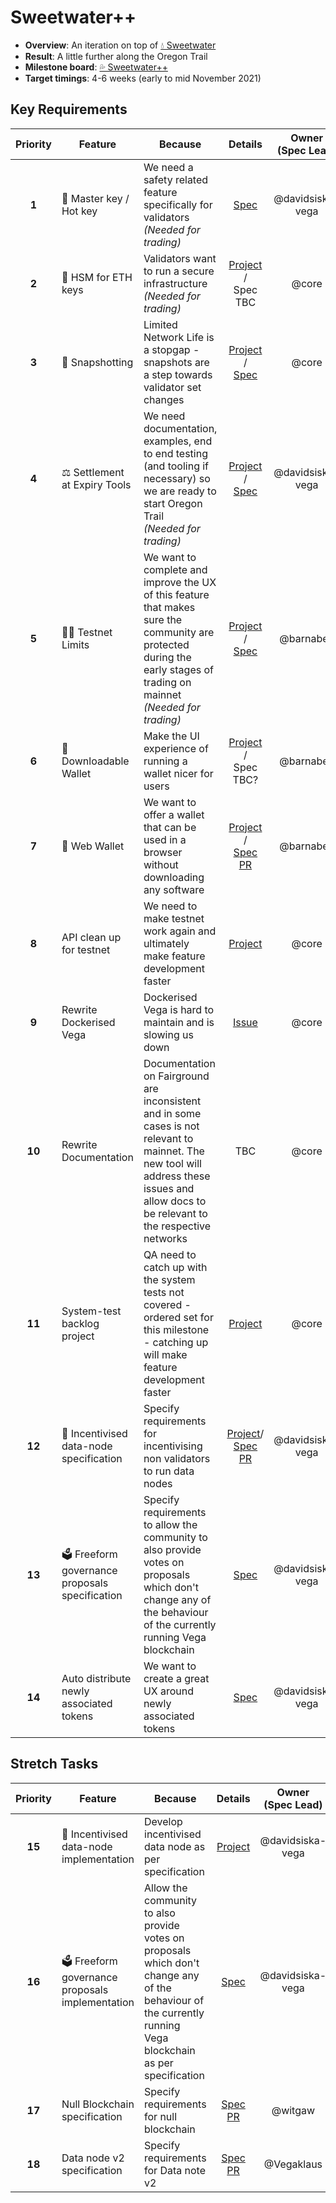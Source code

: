 # Sweetwater++
  
* **Overview**: An iteration on top of [💧 Sweetwater](./2.5-Sweetwater.md)
* **Result**: A little further along the Oregon Trail
* **Milestone board**: [💦 Sweetwater++](https://github.com/orgs/vegaprotocol/projects/93)
* **Target timings**: 4-6 weeks (early to mid November 2021)

## Key Requirements
| Priority | Feature | Because | Details | Owner </br>(Spec Lead) | Sub-Function |
|:---------:|---------|---------|:------:|:------:|:------:|
| **1** | 🔑 Master key / Hot key | We need a safety related feature specifically for validators</br>_(Needed for trading)_ | [Spec](./../protocol/0063-VALK-validator_vega_master_keys.md) | @davidsiska-vega | Core |
| **2** | 🔑 HSM for ETH keys | Validators want to run a secure infrastructure</br>_(Needed for trading)_ | [Project](https://github.com/orgs/vegaprotocol/projects/91) / </br> Spec TBC | @core | Core |
| **3** | 🎥 Snapshotting | Limited Network Life is a stopgap - snapshots are a step towards validator set changes | [Project](https://github.com/orgs/vegaprotocol/projects/90) / </br> [Spec](./../non-protocol-specs/0023-snapshots.md)  | @core | Core |
| **4** | ⚖ Settlement at Expiry Tools | We need documentation, examples, end to end testing (and tooling if necessary) so we are ready to start Oregon Trail</br>_(Needed for trading)_ | [Project](https://github.com/orgs/vegaprotocol/projects/5) / </br> [Spec](./../protocol/0002-STTL-settlement.md) | @davidsiska-vega | Core |
| **5** | 👮‍♂️ Testnet Limits | We want to complete and improve the UX of this feature that makes sure the community are protected during the early stages of trading on mainnet</br>_(Needed for trading)_ | [Project](https://github.com/orgs/vegaprotocol/projects/44) / </br> [Spec](https://github.com/vegaprotocol/specs-internal/blob/master/non-protocol-specs/0003-limits-aka-training-wheels.md#sweetwater-1) | @barnabee | Smart Contracts</br>Devops</br>UI-Dev |
| **6** | 💼 Downloadable Wallet| Make the UI experience of running a wallet nicer for users | [Project](https://github.com/vegaprotocol/desktop-wallet/projects/1) / </br> Spec TBC? | @barnabee | UI-Dev |
| **7** | 💼 Web Wallet | We want to offer a wallet that can be used in a browser without downloading any software | [Project](https://github.com/orgs/vegaprotocol/projects/94) / </br>[Spec PR](https://github.com/vegaprotocol/specs-internal/pull/688)| @barnabee | Core</br>UI-Dev |
| **8** | API clean up for testnet | We need to make testnet work again and ultimately make feature development faster | [Project](https://github.com/orgs/vegaprotocol/projects/98) | @core | Devops</br>Core |
| **9** | Rewrite Dockerised Vega | Dockerised Vega is hard to maintain and is slowing us down | [Issue](https://github.com/orgs/vegaprotocol/projects/95#card-68976394) | @core | Devops</br>Core</br>Core-QA |
| **10** | Rewrite Documentation | Documentation on Fairground are inconsistent and in some cases is not relevant to mainnet. The new tool will address these issues and allow docs to be relevant to the respective networks | TBC | @core | Devops</br>UI-Dev |
| **11** | System-test backlog project | QA need to catch up with the system tests not covered - ordered set for this milestone - catching up will make feature development faster | [Project](https://github.com/vegaprotocol/system-tests/projects/1) | @core | Core-QA</br>Devops |
| **12** | 🤑 Incentivised data-node specification | Specify requirements for incentivising non validators to run data nodes | [Project](https://github.com/orgs/vegaprotocol/projects/92)/ </br>[Spec PR](https://github.com/vegaprotocol/specs-internal/pull/684) | @davidsiska-vega | Research |
| **13** | 🗳 Freeform governance proposals specification | Specify requirements to allow the community to also provide votes on proposals which don't change any of the behaviour of the currently running Vega blockchain | [Spec](https://github.com/vegaprotocol/specs-internal/blob/master/protocol/0028-governance.md#6-freeform-governance-proposal)| @davidsiska-vega | Research</br>Core</br>UI Dev | 
| **14** | Auto distribute newly associated tokens | We want to create a great UX around newly associated tokens | [Spec](./../protocol/0059-STKG-simple_staking_and_delegating.md) | @davidsiska-vega | Core |
## Stretch Tasks
| Priority | Feature | Because | Details | Owner </br>(Spec Lead) | Sub-Function |
|:---------:|---------|---------|:------:|:------:|:------:|
| **15** | 🤑 Incentivised data-node implementation | Develop incentivised data node as per specification | [Project](https://github.com/orgs/vegaprotocol/projects/92)| @davidsiska-vega | Core |
| **16** | 🗳 Freeform governance proposals implementation | Allow the community to also provide votes on proposals which don't change any of the behaviour of the currently running Vega blockchain as per specification | [Spec](https://github.com/vegaprotocol/specs-internal/blob/master/protocol/0028-governance.md#6-freeform-governance-proposal) | @davidsiska-vega | Core</br>UI-Dev | 
| **17** | Null Blockchain specification | Specify requirements for null blockchain  | [Spec PR](https://github.com/vegaprotocol/specs-internal/pull/713) | @witgaw | Research |
| **18** | Data node v2 specification | Specify requirements for Data note v2 | [Spec PR](https://github.com/vegaprotocol/specs-internal/pull/712) | @Vegaklaus | Research</br>UI Dev</br>Engineering |
